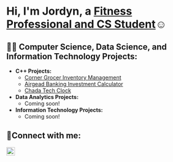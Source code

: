 <h1>Hi, I'm Jordyn, a <a href="https://www.linkedin.com/in/jordynprisco/">Fitness Professional and CS Student</a>☺</h1>

<h2>👨‍💻 Computer Science, Data Science, and Information Technology Projects:</h2>

- <b>C++ Projects:</b>
  - [Corner Grocer Inventory Management](https://github.com/jordynprisco/cornergrocer)
  - [Airgead Banking Investment Calculator](https://github.com/jordynprisco/airgeadbanking)
  - [Chada Tech Clock](https://github.com/jordynprisco/chadatech)
- <b>Data Analytics Projects:</b>
  - Coming soon!
- <b>Information Technology Projects:</b>
  - Coming soon!


<h2>🤳Connect with me:</h2>

[<img align="left" alt="Jordyn | LinkedIn" width="22px" src="https://cdn.jsdelivr.net/npm/simple-icons@v3/icons/linkedin.svg" />][linkedin]


[linkedin]: https://www.linkedin.com/in/jordynprisco/
